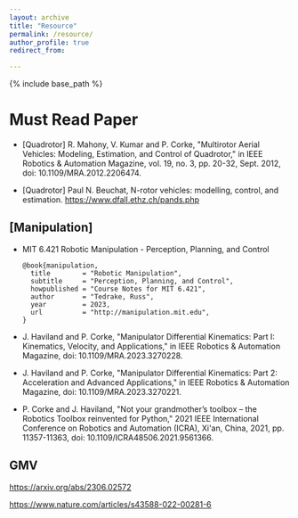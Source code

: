 ```yaml
---
layout: archive
title: "Resource"
permalink: /resource/
author_profile: true
redirect_from:

---
```


{% include base_path %}


# Must Read Paper 

- [Quadrotor] R. Mahony, V. Kumar and P. Corke, "Multirotor Aerial Vehicles: Modeling, Estimation, and Control of Quadrotor," in IEEE Robotics & Automation Magazine, vol. 19, no. 3, pp. 20-32, Sept. 2012, doi: 10.1109/MRA.2012.2206474.

- [Quadrotor] Paul N. Beuchat, N-rotor vehicles: modelling, control, and estimation. https://www.dfall.ethz.ch/pands.php

## [Manipulation]
- MIT 6.421 Robotic Manipulation - Perception, Planning, and Control
  ```
  @book{manipulation,
    title        = "Robotic Manipulation",
    subtitle     = "Perception, Planning, and Control",
    howpublished = "Course Notes for MIT 6.421",
    author       = "Tedrake, Russ",
    year         = 2023,
    url          = "http://manipulation.mit.edu",
  }
  ```

- J. Haviland and P. Corke, "Manipulator Differential Kinematics: Part I: Kinematics, Velocity, and Applications," in IEEE Robotics & Automation Magazine, doi: 10.1109/MRA.2023.3270228.

- J. Haviland and P. Corke, "Manipulator Differential Kinematics: Part 2: Acceleration and Advanced Applications," in IEEE Robotics & Automation Magazine, doi: 10.1109/MRA.2023.3270221.

- P. Corke and J. Haviland, "Not your grandmother’s toolbox – the Robotics Toolbox reinvented for Python," 2021 IEEE International Conference on Robotics and Automation (ICRA), Xi'an, China, 2021, pp. 11357-11363, doi: 10.1109/ICRA48506.2021.9561366.


## GMV

https://arxiv.org/abs/2306.02572

https://www.nature.com/articles/s43588-022-00281-6

